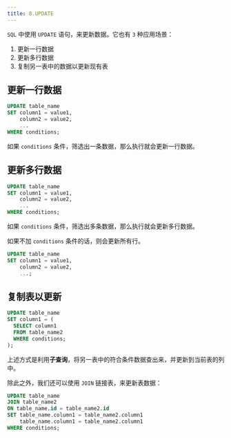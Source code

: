 ```yaml
---
title: 8.UPDATE
---
```


`SQL` 中使用 `UPDATE` 语句，来更新数据。它也有 `3` 种应用场景：

1. 更新一行数据
2. 更新多行数据
3. 复制另一表中的数据以更新现有表

## 更新一行数据

```sql
UPDATE table_name
SET column1 = value1,
    column2 = value2,
    ...
WHERE conditions;
```

如果 `conditions` 条件，筛选出一条数据，那么执行就会更新一行数据。

## 更新多行数据

```sql
UPDATE table_name
SET column1 = value1,
    column2 = value2,
    ...
WHERE conditions;
```

如果 `conditions` 条件，筛选出多条数据，那么执行就会更新多行数据。

如果不加 `conditions` 条件的话，则会更新所有行。

```sql
UPDATE table_name
SET column1 = value1,
    column2 = value2,
    ...;
```

## 复制表以更新

```sql
UPDATE table_name
SET column1 = (
  SELECT column1
  FROM table_name2
  WHERE conditions;
);
```

上述方式是利用**子查询**，将另一表中的符合条件数据查出来，并更新到当前表的列中。

除此之外，我们还可以使用 `JOIN` 链接表，来更新表数据：

```sql
UPDATE table_name
JOIN table_name2
ON table_name.id = table_name2.id
SET table_name.column1 = table_name2.column1
    table_name.column1 = table_name2.column1
WHERE conditions;
```
